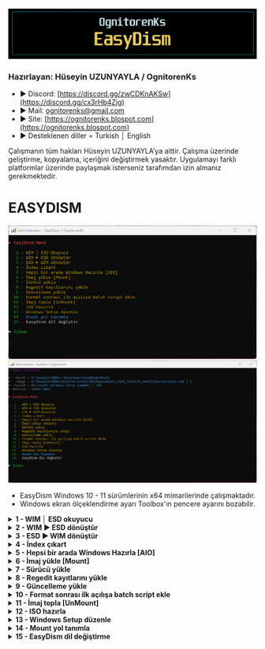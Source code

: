 ![Repo1](https://raw.githubusercontent.com/OgnitorenKs/EasyDism/main/.github/Repo-SS/Title.png)

### Hazırlayan: Hüseyin UZUNYAYLA / OgnitorenKs
- ► Discord: [https://discord.gg/zwCDKnAKSw](https://discord.gg/cx3rHb4Zjg)
- ► Mail: ognitorenks@gmail.com
- ► Site: [https://ognitorenks.blospot.com](https://ognitorenks.blospot.com)
- ► Desteklenen diller = Turkish │ English

Çalışmanın tüm hakları Hüseyin UZUNYAYLA’ya aittir. Çalışma üzerinde geliştirme, kopyalama, içeriğini değiştirmek yasaktır. Uygulamayı farklı platformlar üzerinde paylaşmak isterseniz tarafımdan izin almanız gerekmektedir.

# EASYDISM

![Tool0](https://raw.githubusercontent.com/OgnitorenKs/EasyDism/main/.github/TR-SS/0.png)
![Tool0](https://raw.githubusercontent.com/OgnitorenKs/EasyDism/main/.github/TR-SS/6.4.png)

- EasyDism Windows 10 - 11 sürümlerinin x64 mimarilerinde çalışmaktadır.
- Windows ekran ölçeklendirme ayarı Toolbox'ın pencere ayarını bozabilir.

<details><B><summary> 1 - WIM │ ESD okuyucu</B></summary>

Bu bölümde 'install.wim', 'instal.esd' ve 'boot.wim' dosyasının içeriğini görüntülüyebilirsiniz.

![Tool0](https://raw.githubusercontent.com/OgnitorenKs/EasyDism/main/.github/TR-SS/1.1.png)
![Tool0](https://raw.githubusercontent.com/OgnitorenKs/EasyDism/main/.github/TR-SS/1.2.png)

</details><details><B><summary> 2 - WIM ► ESD dönüştür</B></summary>

- install.wim dosyasını install.esd dosyasına dönüştürebilirsiniz. 
- Esd dönüştürme işlemi install.wim dosyasını oldukça sıkıştırıp boyutunu düşürecektir.

![Tool0](https://raw.githubusercontent.com/OgnitorenKs/EasyDism/main/.github/TR-SS/2.1.png)
![Tool0](https://raw.githubusercontent.com/OgnitorenKs/EasyDism/main/.github/TR-SS/2.2.png)
![Tool0](https://raw.githubusercontent.com/OgnitorenKs/EasyDism/main/.github/TR-SS/2.3.png)

</details><details><B><summary> 3 - ESD ► WIM dönüştür</B></summary>

- install.esd dosyasını install.wim'e dönüştürebilirsiniz.
- install.esd dosyaları üzerinde yeniden işlem yapmak için öncelikle install.wim'e dönüştürülmelidir.

![Tool0](https://raw.githubusercontent.com/OgnitorenKs/EasyDism/main/.github/TR-SS/3.1.png)
![Tool0](https://raw.githubusercontent.com/OgnitorenKs/EasyDism/main/.github/TR-SS/3.2.png)
![Tool0](https://raw.githubusercontent.com/OgnitorenKs/EasyDism/main/.github/TR-SS/3.3.png)

</details><details><B><summary> 4 - İndex çıkart</B></summary>

Bu bölümü aynı zamanda index silici olarak kullanabilirsiniz. Çünkü index silme işlemi install.wim içerisinde çöp dosyaları temizlemediği için boyutta azalma olmaz. Ancak 'index çıkarıcı' yeni oluşturacağı install dosyasına çöp dosyaları almayacağı için öncesinde düzenleme yaptıysanız boyutta azalma olacaktır.

![Tool0](https://raw.githubusercontent.com/OgnitorenKs/EasyDism/main/.github/TR-SS/4.1.png)
![Tool0](https://raw.githubusercontent.com/OgnitorenKs/EasyDism/main/.github/TR-SS/4.2.png)
![Tool0](https://raw.githubusercontent.com/OgnitorenKs/EasyDism/main/.github/TR-SS/4.3.png)

Bu bölümde daha önceden çıkarma yaptıysanız ve dosyalarınızı EasyDism klasöründen almayı unutma durumunuza karşın yeni işlemlerde seçenekli işlem sunar. Yani Output klasörü içerisinde install.wim/esd dosyası varsa çıkarma işleminize göre uyarı verecektir.

![Tool0](https://raw.githubusercontent.com/OgnitorenKs/EasyDism/main/.github/TR-SS/4.4.png)
![Tool0](https://raw.githubusercontent.com/OgnitorenKs/EasyDism/main/.github/TR-SS/4.5.png)

</details><details><B><summary> 5 - Hepsi bir arada Windows Hazırla [AIO]</B></summary>

Farklı Windows sürümlerini tek bir ISO'da toplamanıza imkan tanır. Yani Windows 10 ve Windows 11 sürümlerinin birlikte olduğu tek bir install.wim dosyası oluşturmanıza imkan verir.

![Tool0](https://raw.githubusercontent.com/OgnitorenKs/EasyDism/main/.github/TR-SS/5.1.png)
![Tool0](https://raw.githubusercontent.com/OgnitorenKs/EasyDism/main/.github/TR-SS/5.2.png)
![Tool0](https://raw.githubusercontent.com/OgnitorenKs/EasyDism/main/.github/TR-SS/5.3.png)

</details><details><B><summary> 6 - İmaj yükle [Mount]</B></summary>

İmaj dosyasını dizine çıkarmanızı sağlar. Birden fazla imajı çıkaramazsınız. İmaj tanımlandıktan sonra ana menüye içeriği hakkında bilgileri yazar.

![Tool0](https://raw.githubusercontent.com/OgnitorenKs/EasyDism/main/.github/TR-SS/6.1.png)
![Tool0](https://raw.githubusercontent.com/OgnitorenKs/EasyDism/main/.github/TR-SS/6.2.png)
![Tool0](https://raw.githubusercontent.com/OgnitorenKs/EasyDism/main/.github/TR-SS/6.3.png)
![Tool0](https://raw.githubusercontent.com/OgnitorenKs/EasyDism/main/.github/TR-SS/6.4.png)

</details><details><B><summary> 7 - Sürücü yükle</B></summary>

Dizine çıkarılmış imajlara sürücü yüklemenizi sağlar. Eklemek istediğiniz sürücüleri EasyDism uygulamasının yüklü dizininde 'Driver' klasörü içine atıp. Bu bölümü tuşlayıp çalıştırarak yükleme işlemini gerçekleştirebilirsiniz.

</details><details><B><summary> 8 - Regedit kayıtlarını yükle</B></summary>

İmaj içine regedit kayıtlarını entegre etmenizi sağlar. Yüklemek istediğiniz '.reg' dosyalarını EasyDism uygulamasının yüklü dizininde 'Regedit' klasörü içine atınız. Daha sonra bu bölümü çalıştırıp entegre işlemini başlatabilirsiniz. Bu kadar gelişmiş regedit kayıt entegrasyonunu başka bir uygulamada bulamazsınız.

</details><details><B><summary> 9 - Güncelleme yükle</B></summary>

Mount edilmiş imaj içine güncelleme yükleme imkanı sağlar. Yüklemek istediğiniz güncelleme dosyalarını EasyDism uygulamasının yüklü dizininde 'Update' klasörü için atınız. Daha sonra bu bölümü çalıştırıp yükleme işlemini gerçekleştirebilirsiniz. Bu bölüm işlem sonunda güncelleme çöp dosyalarını da temizleyecektir.

</details><details><B><summary> 10 - Format sonrası ilk açılışa batch script ekle</B></summary>

Mount edilmiş imaj içine sistem ilk açılışında çalışacak komut dosyası eklenir. Bu komut dosyası içine ilk açılışta çalışmasını istediğiniz script dosyalarını atabilirsiniz.
- Bu bölüme .bat .cmd .vbs .ps1 script dosyalarını atabilirsiniz. EasyDism yüklü olduğu dizini açıp ".Script-AfterSetup" klasörü içerisine dosyaları atın.
- Katılımsız program ekleyip ilk açılışta yükleme işlemini yapabilirsiniz. EasyDism yüklü olduğu dizini açıp ".Script-AfterSetup" klasörü içerisine dosyaları atın. Yalnızca katılımsız programları ekleyin.
- İlk açılışta uygulanması gereken .reg dosyalarını ekleyebilirsiniz. EasyDism yüklü olduğu dizini açıp ".Script-AfterSetup" klasörü içerisine dosyaları atın.
- Masaüstüne dosya ekleyebilirsiniz. EasyDism yüklü olduğu dizini açıp ".Desktop-AfterSetup" klasörü içerisine dosyaları atın. Boş klasörleri eklemeyecektir. Masaüstüne "EasyDism_OgnitorenKs" klasörü olarak ekleme yapacaktır.

</details><details><B><summary> 11 - İmaj topla [UnMount]</B></summary>

Mount edilmiş sistemi toplayıp install.wim haline getirir. Mount edilmiş imaj üzerinde yaptığınız düzenlemelerden sonra toplama işlemi sonrası install.wim'in boyutu düşeceğine artabiliyor. Bunun sebebi kaldırdığımız bileşenlerin çöp dosya olarak kalmasıdır. Bu bölüm mount edilen imajı toplarken indexleri önce ayrı dizine çıkarıp yeniden oluşturur. Böylece çöp dosyalar silindiği için boyutu da düşürecektir.

- Toplama işlemi sonrası ana menüdeki imaj bilgileri kaldırılacaktır.

![Tool0](https://raw.githubusercontent.com/OgnitorenKs/EasyDism/main/.github/TR-SS/10.1.png)
![Tool0](https://raw.githubusercontent.com/OgnitorenKs/EasyDism/main/.github/TR-SS/10.2.png)
![Tool0](https://raw.githubusercontent.com/OgnitorenKs/EasyDism/main/.github/TR-SS/10.3.png)

</details><details><B><summary> 12 - ISO hazırla</B></summary>

UEFI ve Legacy BIOS kurulum için uygun ISO hazırlamanıza imkan tanır. ISO hazırlandıktan sonra oluşturulduğu klasör açılacaktır. Daha önceden yaptığınız işlemlerde unuttuğunuz aynı isimde ISO varsa öncesinde uyarı verecektir.

![Tool0](https://raw.githubusercontent.com/OgnitorenKs/EasyDism/main/.github/TR-SS/11.1.png)
![Tool0](https://raw.githubusercontent.com/OgnitorenKs/EasyDism/main/.github/TR-SS/11.2.png)

</details><details><B><summary> 13 - Windows Setup düzenle</B></summary>

Bu bölümde boot.wim dosyası içinde yer alan "Windows Setup" bölümü düzenlenir. Sırasıyla sorulacak işlemler;
- "Lerup Launch bar ve programları eklensin mi?" ► Bu ayar ile kurulum ekranında başlat menüsü gibi işlevsel bir WinPE uygulaması ekliyoruz. Ayrıca içerisinde Explorer++, AOMEI Partition Assistan gibi yardımcı programlar yer almaktadır. İşlemi kabul ederseniz ilgili dosyaları github deposundan indirip boot.wim içerisine entegre edecektir.
- "Windows 11 Bypass kayıtları entegre edilsin mi?" ► Windows 11 kurulum engellemelerini aşmak için bypass kayıtlarını boot.wim içerisine entegre eder.
- "Setup alanı görselleri değiştirilsin mi?" ► Bu sorunun gelmesi için; "background.bmp", "spwizimg.dll", "setup.bmp" dosyalarını düzenleyip EasyDism'in kurulu olduğu dizinde "Boot" klasörüne yerleştirmeniz gerekiyor. Yoksa bu bölümü atlayacaktır. Düzenleme detayları için blog sayfamdaki konuma bakabilirsiniz; https://ognitorenks.blogspot.com/2022/03/windows-setup-bolumu-nasl-duzenlenir.html
- "VMD sürücüleri yüklensin mi?" ► Yeni nesil Laptop cihazlarda geliştirilen bu özellik için Windows içerisine eklenmiş entegre sürücü bulunmuyor bundan dolayı kurulum esnasında diskler görüntülenemiyor. Bu tarz bir sorun yaşamamak için sürücüleri boot.wim içerisine entegre eder. İşlemi kabul ederseniz Github deposundan ilgili sürücüleri indirip, yükleyecektir.
- "Mount dizini toplansın mı?" ► işlemler tamamlandıktan sonra farklı bir düzenleme yapmayacaksanız değişiklikleri kaydedip mount dizinini toplamak istediğinizi soracaktır.

</details><details><B><summary> 14 - Mount yol tanımla</B></summary>

Bu bölümde daha önceden mount ettiğiniz bir imaj varsa onu seçip tanımladıktan sonra EasyDism üzerinde işlem yapmanıza imkan tanır. Tanımlamadan sonra ana menüde imaj hakkında bilgiler yazılacaktır.

![Tool0](https://raw.githubusercontent.com/OgnitorenKs/EasyDism/main/.github/TR-SS/10.1.png)
![Tool0](https://raw.githubusercontent.com/OgnitorenKs/EasyDism/main/.github/TR-SS/6.4.png)

</details><details><B><summary> 15 - EasyDism dil değiştirme</B></summary>

Açılışta varsayılan sistem diline göre otomatik seçim yapılmaktadır. Değiştirmek isterseniz bu bölümü kullanabilirsiniz.

![Tool0](https://raw.githubusercontent.com/OgnitorenKs/EasyDism/main/.github/TR-SS/15.png)

</details>
